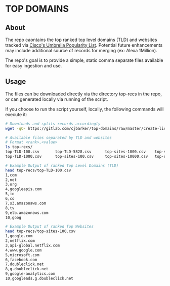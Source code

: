 # TOP DOMAINS

## About 
The repo caontains the top ranked top level domains (TLD) and websites tracked via [Cisco's Umbrella Popularity List](https://s3-us-west-1.amazonaws.com/umbrella-static/index.html). Potential future enhancements may include additional source of records for merging (ex: Alexa 1Million).

The repo's goal is to provide a simple, static comma separate files available for easy ingestion and use.

## Usage
The files can be downloaded directly via the directory top-recs in the repo, or can generated locally via running of the script.

If you choose to run the script yourself, locally, the following commands will execute it:

```bash
# Downloads and splits records accordingly
wget -qO- https://gitlab.com/cjbarker/top-domains/raw/master/create-lists.sh | sh

# Available files separated by TLD and websites
# Format <rank>,<value>
ls top-recs/
top-TLD-100.csv       top-TLD-5828.csv      top-sites-1000.csv    top-sites-100000.csv
top-TLD-1000.csv      top-sites-100.csv     top-sites-10000.csv   top-sites-1000000.csv

# Example Output of ranked Top Level Domains (TLD) 
head top-recs/top-TLD-100.csv
1,com
2,net
3,org
4,googleapis.com
5,io
6,co
7,s3.amazonaws.com
8,tv
9,elb.amazonaws.com
10,goog

# Example Output of ranked Top Websites 
head top-recs/top-sites-100.csv
1,google.com
2,netflix.com
3,api-global.netflix.com
4,www.google.com
5,microsoft.com
6,facebook.com
7,doubleclick.net
8,g.doubleclick.net
9,google-analytics.com
10,googleads.g.doubleclick.net
```
